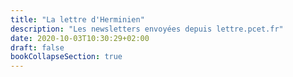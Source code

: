 ```yaml
---
title: "La lettre d'Herminien"
description: "Les newsletters envoyées depuis lettre.pcet.fr"
date: 2020-10-03T10:30:29+02:00
draft: false
bookCollapseSection: true
---
```

